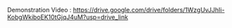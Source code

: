 Demonstration Video : https://drive.google.com/drive/folders/1WzgUvJJhIi-KobgWkiboEK10tGjqJ4uM?usp=drive_link
